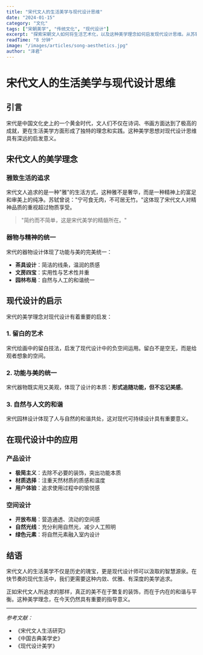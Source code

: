 ```yaml
---
title: "宋代文人的生活美学与现代设计思维"
date: "2024-01-15"
category: "文化"
tags: ["宋朝美学", "传统文化", "现代设计"]
excerpt: "探索宋朝文人如何将生活艺术化，以及这种美学理念如何启发现代设计思维。从苏轼的诗词到朱熹的理学，从园林设计到器物制作，宋代美学的精髓在于追求简约而不简单的境界。"
readTime: "8 分钟"
image: "/images/articles/song-aesthetics.jpg"
author: "泽君"
---
```


# 宋代文人的生活美学与现代设计思维

## 引言

宋代是中国文化史上的一个黄金时代，文人们不仅在诗词、书画方面达到了极高的成就，更在生活美学方面形成了独特的理念和实践。这种美学思想对现代设计思维具有深远的启发意义。

## 宋代文人的美学理念

### 雅致生活的追求

宋代文人追求的是一种"雅"的生活方式，这种雅不是奢华，而是一种精神上的富足和审美上的纯净。苏轼曾说："宁可食无肉，不可居无竹。"这体现了宋代文人对精神品质的重视超过物质享受。

> "简约而不简单，这是宋代美学的精髓所在。"

### 器物与精神的统一

宋代的器物设计体现了功能与美的完美统一：

- **茶具设计**：简洁的线条，温润的质感
- **文房四宝**：实用性与艺术性并重
- **园林布局**：自然与人工的和谐统一

## 现代设计的启示

宋代的美学理念对现代设计有着重要的启发：

### 1. 留白的艺术

宋代绘画中的留白技法，启发了现代设计中的负空间运用。留白不是空无，而是给观者想象的空间。

### 2. 功能与美的统一

宋代器物既实用又美观，体现了设计的本质：**形式追随功能，但不忘记美感**。

### 3. 自然与人文的和谐

宋代园林设计体现了人与自然的和谐共处，这对现代可持续设计具有重要意义。

## 在现代设计中的应用

### 产品设计

- **极简主义**：去除不必要的装饰，突出功能本质
- **材质选择**：注重天然材质的质感和温度
- **用户体验**：追求使用过程中的愉悦感

### 空间设计

- **开放布局**：营造通透、流动的空间感
- **自然光线**：充分利用自然光，减少人工照明
- **绿色元素**：将自然元素融入室内设计

## 结语

宋代文人的生活美学不仅是历史的瑰宝，更是现代设计师可以汲取的智慧源泉。在快节奏的现代生活中，我们更需要这种内敛、优雅、有深度的美学追求。

正如宋代文人所追求的那样，真正的美不在于繁复的装饰，而在于内在的和谐与平衡。这种美学理念，在今天仍然具有重要的指导意义。

---

*参考文献：*
- 《宋代文人生活研究》
- 《中国古典美学史》
- 《现代设计美学》
